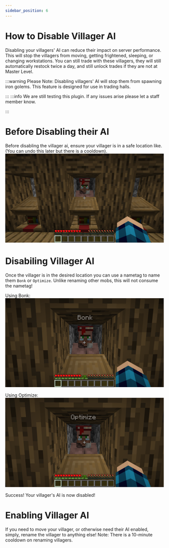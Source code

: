 ```yaml
---
sidebar_position: 6
---
```


# How to Disable Villager AI
Disabling your villagers' AI can reduce their impact on server performance. This will stop the villagers from moving, getting frightened, sleeping, or changing workstations. You can still trade with these villagers, they will still automatically restock twice a day, and still unlock trades if they are not at Master Level. 

:::warning
Please Note: Disabling villagers' AI will stop them from spawning iron golems. This feature is designed for use in trading halls.

:::
:::info
We are still testing this plugin. If any issues arise please let a staff member know.

:::
# Before Disabling their AI
Before disabling the villager ai, ensure your villager is in a safe location like. (You can undo this later but there is a cooldown). 
![villager in hall](./img/villager/villager-in-hall.png)

# Disabiling Villager AI
Once the villager is in the desired location you can use a nametag to name them `Bonk` or `Optimize`. Unlike renaming other mobs, this will not consume the nametag!

Using Bonk:
![bonk](./img/villager/Bonk-1.png)

Using Optimize:
![optimize](./img/villager/Optimize-1.png)

Success! Your villager's AI is now disabled!
# Enabling Villager AI

If you need to move your villager, or otherwise need their AI enabled, simply, rename the villager to anything else! Note: There is a 10-minute cooldown on renaming villagers.
